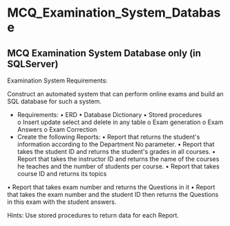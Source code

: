 # MCQ_Examination_System_Database
MCQ Examination System Database only (in SQLServer)
-------------------------------------------------------------
Examination System Requirements:

Construct an automated system that can perform online exams and build an SQL database for such a system.
- Requirements:
•	ERD
•	Database Dictionary
•	Stored procedures  
	o	Insert update select and delete in any table
	o	Exam generation
	o	Exam Answers 
	o	Exam Correction
- Create the following Reports:
•	Report that returns the student's information according to the Department No parameter.
•	Report that takes the student ID and returns the student's grades in all courses.
•	Report that takes the instructor ID and returns the name of the courses he teaches and the number of students per course.
•	Report that takes course ID and returns its topics  

•	Report that takes exam number and returns the Questions in it
•	Report that takes the exam number and the student ID then returns the Questions in this exam with the student answers.

Hints:
	Use stored procedures to return data for each Report.






